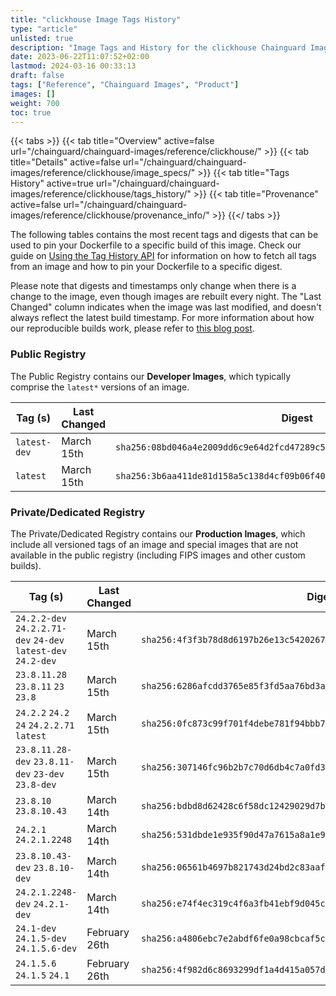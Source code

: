 ```yaml
---
title: "clickhouse Image Tags History"
type: "article"
unlisted: true
description: "Image Tags and History for the clickhouse Chainguard Image"
date: 2023-06-22T11:07:52+02:00
lastmod: 2024-03-16 00:33:13
draft: false
tags: ["Reference", "Chainguard Images", "Product"]
images: []
weight: 700
toc: true
---
```


{{< tabs >}}
{{< tab title="Overview" active=false url="/chainguard/chainguard-images/reference/clickhouse/" >}}
{{< tab title="Details" active=false url="/chainguard/chainguard-images/reference/clickhouse/image_specs/" >}}
{{< tab title="Tags History" active=true url="/chainguard/chainguard-images/reference/clickhouse/tags_history/" >}}
{{< tab title="Provenance" active=false url="/chainguard/chainguard-images/reference/clickhouse/provenance_info/" >}}
{{</ tabs >}}

The following tables contains the most recent tags and digests that can be used to pin your Dockerfile to a specific build of this image. Check our guide on [Using the Tag History API](/chainguard/chainguard-images/using-the-tag-history-api/) for information on how to fetch all tags from an image and how to pin your Dockerfile to a specific digest.

Please note that digests and timestamps only change when there is a change to the image, even though images are rebuilt every night. The "Last Changed" column indicates when the image was last modified, and doesn't always reflect the latest build timestamp. For more information about how our reproducible builds work, please refer to [this blog post](https://www.chainguard.dev/unchained/reproducing-chainguards-reproducible-image-builds).

### Public Registry
The Public Registry contains our **Developer Images**, which typically comprise the `latest*` versions of an image.

| Tag (s)       | Last Changed | Digest                                                                    |
|---------------|--------------|---------------------------------------------------------------------------|
|  `latest-dev` | March 15th   | `sha256:08bd046a4e2009dd6c9e64d2fcd47289c575af51297e957b2722f915ce949112` |
|  `latest`     | March 15th   | `sha256:3b6aa411de81d158a5c138d4cf09b06f40c750ddb510f67b8184ed7d67e5a58f` |


### Private/Dedicated Registry
The Private/Dedicated Registry contains our **Production Images**, which include all versioned tags of an image and special images that are not available in the public registry (including FIPS images and other custom builds).

| Tag (s)                                                        | Last Changed  | Digest                                                                    |
|----------------------------------------------------------------|---------------|---------------------------------------------------------------------------|
|  `24.2.2-dev` `24.2.2.71-dev` `24-dev` `latest-dev` `24.2-dev` | March 15th    | `sha256:4f3f3b78d8d6197b26e13c54202677c38da10f23fe3d16a85d7777fd1919d873` |
|  `23.8.11.28` `23.8.11` `23` `23.8`                            | March 15th    | `sha256:6286afcdd3765e85f3fd5aa76bd3a8bb8b1ad5442b30568081119bd28c88c595` |
|  `24.2.2` `24.2` `24` `24.2.2.71` `latest`                     | March 15th    | `sha256:0fc873c99f701f4debe781f94bbb7b0a14fc5e5fd682ab4cdb39934ff384c6de` |
|  `23.8.11.28-dev` `23.8.11-dev` `23-dev` `23.8-dev`            | March 15th    | `sha256:307146fc96b2b7c70d6db4c7a0fd37b015d767a06f7b5d932ad45e123b2fccfd` |
|  `23.8.10` `23.8.10.43`                                        | March 14th    | `sha256:bdbd8d62428c6f58dc12429029d7b15d8aba8c5e996dde11c8b62a7f2f0e93d6` |
|  `24.2.1` `24.2.1.2248`                                        | March 14th    | `sha256:531dbde1e935f90d47a7615a8a1e9ea97e0b6997165722188602dfd1a6269501` |
|  `23.8.10.43-dev` `23.8.10-dev`                                | March 14th    | `sha256:06561b4697b821743d24bd2c83aaf8c8816e51a40db89f79748f0a6f45efb665` |
|  `24.2.1.2248-dev` `24.2.1-dev`                                | March 14th    | `sha256:e74f4ec319c4f6a3fb41ebf9d045cf179d8b70629901eeda8908222903dfe2a9` |
|  `24.1-dev` `24.1.5-dev` `24.1.5.6-dev`                        | February 26th | `sha256:a4806ebc7e2abdf6fe0a98cbcaf5c42609965ee7c1e3171a87a7dc48b7a8e9e6` |
|  `24.1.5.6` `24.1.5` `24.1`                                    | February 26th | `sha256:4f982d6c8693299df1a4d415a057d4c384712c517252599aac8109d414583088` |

